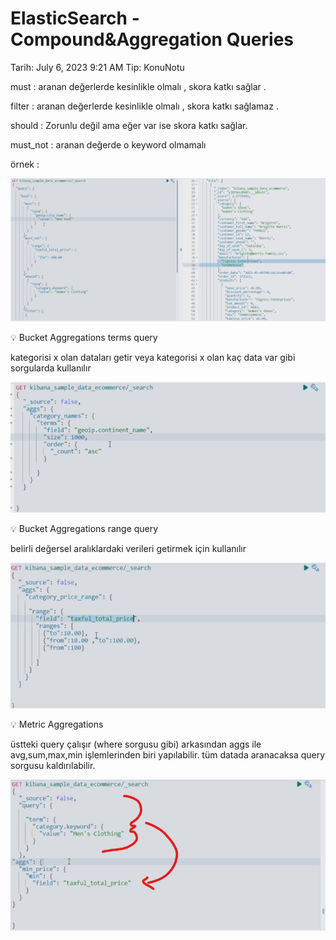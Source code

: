 # ElasticSearch - Compound&Aggregation Queries

Tarih: July 6, 2023 9:21 AM
Tip: KonuNotu

must : aranan değerlerde kesinlikle olmalı , skora katkı sağlar .

filter : aranan değerlerde kesinlikle olmalı , skora katkı sağlamaz .

should : Zorunlu değil ama eğer var ise skora katkı sağlar.

must_not : aranan değerde o keyword olmamalı

örnek :

![Untitled](ElasticSearch%20-%20Compound&Aggregation%20Queries%2026561aab31954311a52d45d1cbd90148/Untitled.png)

<aside>
💡 Bucket Aggregations terms query

</aside>

kategorisi x olan dataları getir veya kategorisi x olan kaç data var gibi sorgularda kullanılır

![Untitled](ElasticSearch%20-%20Compound&Aggregation%20Queries%2026561aab31954311a52d45d1cbd90148/Untitled%201.png)

<aside>
💡 Bucket Aggregations range query

</aside>

belirli değersel aralıklardaki verileri getirmek için kullanılır

![Untitled](ElasticSearch%20-%20Compound&Aggregation%20Queries%2026561aab31954311a52d45d1cbd90148/Untitled%202.png)

<aside>
💡 Metric Aggregations

</aside>

üstteki query çalışır (where sorgusu gibi) arkasından aggs ile  avg,sum,max,min işlemlerinden biri yapılabilir. tüm datada aranacaksa query sorgusu kaldırılabilir.

![Untitled](ElasticSearch%20-%20Compound&Aggregation%20Queries%2026561aab31954311a52d45d1cbd90148/Untitled%203.png)